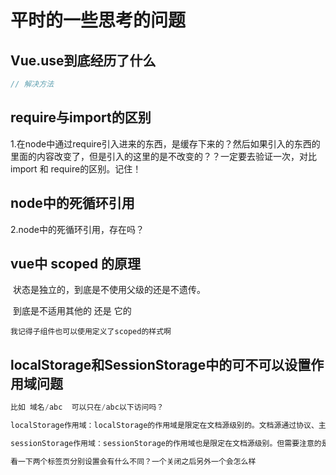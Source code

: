 # 平时的一些思考的问题



## Vue.use到底经历了什么

```js
// 解决方法

```

## require与import的区别

1.在node中通过require引入进来的东西，是缓存下来的？然后如果引入的东西的里面的内容改变了，但是引入的这里的是不改变的？？一定要去验证一次，对比import 和 require的区别。记住！



## node中的死循环引用

2.node中的死循环引用，存在吗？



## vue中 scoped 的原理

​	状态是独立的，到底是不使用父级的还是不遗传。

​	到底是不适用其他的 还是 它的

 	我记得子组件也可以使用定义了scoped的样式啊



## localStorage和SessionStorage中的可不可以设置作用域问题

```js
比如 域名/abc  可以只在/abc以下访问吗？

localStorage作用域：localStorage的作用域是限定在文档源级别的。文档源通过协议、主机名以及端口三者来确定

sessionStorage作用域：sessionStorage的作用域也是限定在文档源级别。但需要注意的是，如果相同文档源的页面渲染在不同的标签中，sessionStorage的数据是无法共享的。

看一下两个标签页分别设置会有什么不同？一个关闭之后另外一个会怎么样
```
